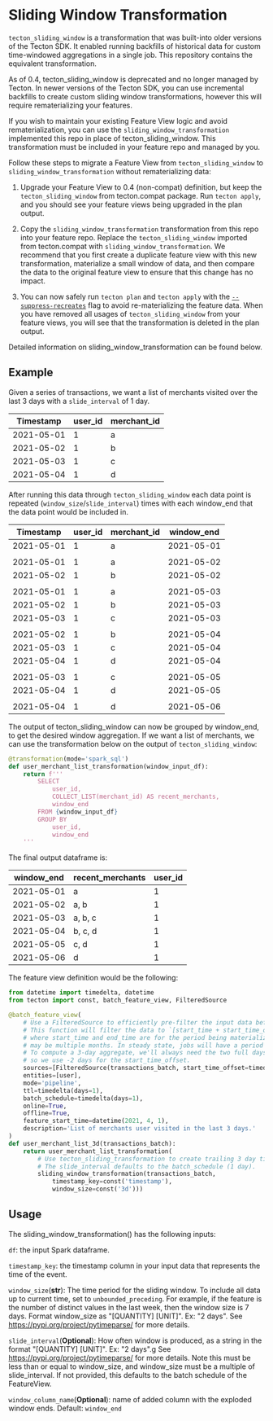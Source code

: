 # Sliding Window Transformation

`tecton_sliding_window` is a transformation that was built-into older versions of the Tecton SDK. It enabled running backfills 
of historical data for custom time-windowed aggregations in a single job. This repository contains the equivalent transformation.

As of 0.4, tecton_sliding_window is deprecated and no longer managed by Tecton. In newer
versions of the Tecton SDK, you can use incremental backfills to create custom sliding window transformations, however this will require rematerializing your features.

If you wish to maintain your existing Feature View logic and avoid rematerialization, you can use the
`sliding_window_transformation` implemented this repo in place of tecton_sliding_window. This transformation must be included in your feature repo and managed by you.

Follow these steps to migrate a Feature View from `tecton_sliding_window` to `sliding_window_transformation` without rematerializing data:

1. Upgrade your Feature View to 0.4 (non-compat) definition, but keep the `tecton_sliding_window` from tecton.compat package. Run `tecton apply`, and
   you should see your feature views being upgraded in the plan output.

2. Copy the `sliding_window_transformation` transformation from this repo into your feature repo. Replace the `tecton_sliding_window` imported from tecton.compat with `sliding_window_transformation`.
   We recommend that you first create a duplicate feature view with this new transformation, materialize a small window of data, and then compare the data to the original feature view to ensure that this change has no impact.

3. You can now safely run `tecton plan` and `tecton apply` with the [`--suppress-recreates`](./cost-management-best-practices.md#suppressing-rematerialization) flag to avoid re-materializing the feature data. When you have removed all usages of `tecton_sliding_window` from your feature views, you will see that the transformation is deleted in the plan output.

Detailed information on sliding_window_transformation can be found below.

## Example
Given a series of transactions, we want a list of merchants visited over the last 3 days with a `slide_interval` of 1 day.

| Timestamp  | user_id | merchant_id |
|------------|---------|-------------|
| 2021-05-01 | 1       | a           |
| 2021-05-02 | 1       | b           |
| 2021-05-03 | 1       | c           |
| 2021-05-04 | 1       | d           |

After running this data through `tecton_sliding_window` each data point is repeated (`window_size`/`slide_interval`) times
with each window_end that the data point would be included in.

| Timestamp  | user_id | merchant_id | window_end |
|------------|---------|-------------|------------|
| 2021-05-01 | 1       | a           | 2021-05-01 |
|||||
| 2021-05-01 | 1       | a           | 2021-05-02 |
| 2021-05-02 | 1       | b           | 2021-05-02 |
|||||
| 2021-05-01 | 1       | a           | 2021-05-03 |
| 2021-05-02 | 1       | b           | 2021-05-03 |
| 2021-05-03 | 1       | c           | 2021-05-03 |
|||||
| 2021-05-02 | 1       | b           | 2021-05-04 |
| 2021-05-03 | 1       | c           | 2021-05-04 |
| 2021-05-04 | 1       | d           | 2021-05-04 |
|||||
| 2021-05-03 | 1       | c           | 2021-05-05 |
| 2021-05-04 | 1       | d           | 2021-05-05 |
|||||
| 2021-05-04 | 1       | d           | 2021-05-06 |

The output of tecton_sliding_window can now be grouped by window_end, to get the desired window aggregation. If we want a list
of merchants, we can use the transformation below on the output of  `tecton_sliding_window`:

```python
@transformation(mode='spark_sql')
def user_merchant_list_transformation(window_input_df):
    return f'''
        SELECT
            user_id,
            COLLECT_LIST(merchant_id) AS recent_merchants,
            window_end
        FROM {window_input_df}
        GROUP BY
            user_id,
            window_end
    '''
```

The final output dataframe is:

| window_end | recent_merchants | user_id|
|------------|-------------------------|---------|
| 2021-05-01 | a                       | 1       | 
| 2021-05-02 | a, b                    | 1       |
| 2021-05-03 | a, b, c                 | 1       |
| 2021-05-04 | b, c, d                 | 1       |
| 2021-05-05 | c, d                    | 1       |
| 2021-05-06 | d                       | 1       |


The feature view definition would be the following:

```python
from datetime import timedelta, datetime
from tecton import const, batch_feature_view, FilteredSource

@batch_feature_view(
    # Use a FilteredSource to efficiently pre-filter the input data before the sliding window explosion. 
    # This function will filter the data to `[start_time + start_time_offset, end_time)`
    # where start_time and end_time are for the period being materialized. During a backfill this 
    # may be multiple months. In steady state, jobs will have a period of a single `batch_schedule`.
    # To compute a 3-day aggregate, we'll always need the two full days preceeding the start time,
    # so we use -2 days for the start_time_offset.
    sources=[FilteredSource(transactions_batch, start_time_offset=timedelta(days=-2))],
    entities=[user],
    mode='pipeline',
    ttl=timedelta(days=1),
    batch_schedule=timedelta(days=1),
    online=True,
    offline=True,
    feature_start_time=datetime(2021, 4, 1),
    description='List of merchants user visited in the last 3 days.'
)
def user_merchant_list_3d(transactions_batch):
    return user_merchant_list_transformation(
        # Use tecton_sliding_transformation to create trailing 3 day time windows.
        # The slide_interval defaults to the batch_schedule (1 day).
        sliding_window_transformation(transactions_batch,
            timestamp_key=const('timestamp'),
            window_size=const('3d')))
```
## Usage
The sliding_window_transformation() has the following inputs:

`df`: the input Spark dataframe.

`timestamp_key`: the timestamp column in your input data that represents the time of the event.

`window_size`(**str**): The time period for the sliding window. To include all data up to current time, set to `unbounded_preceding`. For example, if the feature is the number of distinct values in the last week, then the window size is 7 days. Format window_size as "[QUANTITY] [UNIT]".
            Ex: "2 days". See https://pypi.org/project/pytimeparse/ for more details.

`slide_interval`(**Optional**): How often window is produced, as a string in the format "[QUANTITY] [UNIT]".
            Ex: "2 days".g See https://pypi.org/project/pytimeparse/ for more details.
            Note this must be less than or equal to window_size, and window_size must be a multiple of slide_interval.
            If not provided, this defaults to the batch schedule of the FeatureView.

`window_column_name`(**Optional**): name of added column with the exploded window ends. Default: `window_end`
